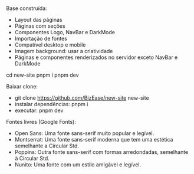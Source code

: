 #

Base construída:

- Layout das páginas
- Páginas com seções
- Componentes Logo, NavBar e DarkMode
- Importação de fontes
- Compatível desktop e mobile
- Imagem background: usar a criatividade
- Páginas e componentes renderizados no servidor exceto NavBar e DarkMode

cd new-site
pnpm i
pnpm dev

Baixar clone:

- git clone https://github.com/BizEase/new-site new-site
- instalar dependências: pnpm i
- executar: pnpm dev

Fontes livres (Google Fonts):

- Open Sans: Uma fonte sans-serif muito popular e legível.
- Montserrat: Uma fonte sans-serif moderna que tem uma estética semelhante a Circular Std.
- Poppins: Outra fonte sans-serif com formas arredondadas, semelhante à Circular Std.
- Nunito: Uma fonte com um estilo amigável e legível.
  